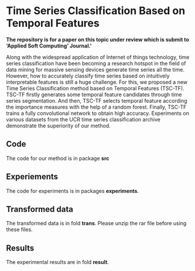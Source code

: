 # Time Series Classification Based on Temporal Features

**The repository is for a paper on this topic under review which is submit to ‘Applied Soft Computing’ Journal.'**


Along with the widespread application of Internet of things technology, time series classification have been becoming a research hotspot in the field of data mining for massive sensing devices generate time series all the time. However, how to accurately classify time series based on intuitively interpretable features is still a huge challenge. For this, we proposed a new Time Series Classification method based on Temporal Features (TSC-TF). TSC-TF firstly generates some temporal feature candidates through time series segmentation. And then,  TSC-TF selects temporal feature according the importance measures with the help of a random forest.  Finally, TSC-TF trains a fully convolutional network to obtain high accuracy. Experiments on various datasets from the  UCR time series classification archive demonstrate the  superiority of our method.

## Code
The code for our method is in package **src**
## Experiements
The code for experiments is in packages **experiments**.
## Transformed data
The transformed data is in fold **trans**. Please unzip the rar file before using these files.
## Results
The experimental results are in fold **result**.

